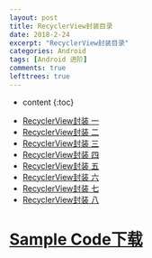 ```yaml
---
layout: post
title: RecyclerView封装目录
date: 2018-2-24
excerpt: "RecyclerView封装目录"
categories: Android
tags: [Android 进阶]
comments: true
lefttrees: true
---
```


* content
{:toc}


- [RecyclerView封装 一](http://vivianking6855.github.io/2017/09/29/RecyclerView-Advance-1/)
- [RecyclerView封装 二](http://vivianking6855.github.io/2017/09/30/RecyclerView-Advance-2/)
- [RecyclerView封装 三](http://vivianking6855.github.io/2017/10/09/RecyclerView-Advance-3/)
- [RecyclerView封装 四](http://vivianking6855.github.io/2017/10/23/RecyclerView-Advance-4/)
- [RecyclerView封装 五](http://vivianking6855.github.io/2017/10/31/RecyclerView-Advance-5/)
- [RecyclerView封装 六](http://vivianking6855.github.io/2017/11/01/RecyclerView-Advance-6/)
- [RecyclerView封装 七](http://vivianking6855.github.io/2017/11/08/RecyclerView-Advance-7/)
- [RecyclerView封装 八](http://vivianking6855.github.io/2017/11/22/RecyclerView-Advance-8/)

# [Sample Code下载](https://github.com/vivianking6855/android-library/tree/master/HugeRecyclerView)

